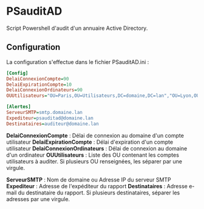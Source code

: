 # PSauditAD

Script Powershell d'audit d'un annuaire Active Directory.

## Configuration

La configuration s'effectue dans le fichier PSauditAD.ini :
```ini
[Config]
DelaiConnexionCompte=90
DelaiExpirationCompte=10
DelaiConnexionOrdinateurs=90
OUUtilisateurs="OU=Paris,OU=Utilisateurs,DC=domaine,DC=lan","OU=Lyon,OU=Utilisateurs,DC=domaine,DC=lan"

[Alertes]
ServeurSMTP=smtp.domaine.lan
Expediteur=psauditad@domaine.lan
Destinataires=auditeur@domaine.lan
```

**DelaiConnexionCompte** : Délai de connexion au domaine d'un compte utilisateur
**DelaiExpirationCompte** : Délai d'expiration d'un compte utilisateur
**DelaiConnexionOrdinateurs** : Délai de connexion au domaine d'un ordinateur
**OUUtilisateurs** : Liste des OU contenant les comptes utilisateurs à auditer. Si plusieurs OU renseignées, les séparer par une virgule.

**ServeurSMTP** : Nom de domaine ou Adresse IP du serveur SMTP
**Expediteur** : Adresse de l'expéditeur du rapport
**Destinataires** : Adresse e-mail du destinataire du rapport. Si plusieurs destinataires, séparer les adresses par une virgule.
